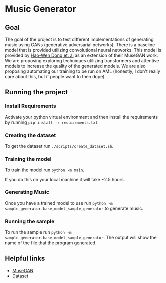 # Music Generator

## Goal

The goal of the project is to test different implementations of generating music using GANs (generative adversarial networks).
There is a baseline model that is provided utilizing convolutional neural networks.
This model is provided by [Hao-Wen Dong et. al](https://salu133445.github.io/musegan/pdf/musegan-ismir2017-lbd-paper.pdf) as an extension of their MuseGAN work.
We are proposing exploring techniques utilizing transformers and attentive models to increase the quality of the generated models.
We are also proposing automating our training to be run on AML (honestly, I don't really care about this, but if people want to then dope).

## Running the project

### Install Requirements

Activate your python virtual environment and then install the requirements
by running `pip install -r requirements.txt`

### Creating the dataset

To get the dataset run `./scripts/create_dataset.sh`.

### Training the model

To train the model run `python -m main`.

If you do this on your local machine it will take ~2.5 hours.

### Generating Music

Once you have a trained model to use run `python -m sample_generator.base_model_sample_generator` to generate music.

### Running the sample

To run the sample run `python -m sample_generator.base_model_sample_generator`.
The output will show the name of the file that the program generated.

## Helpful links

- [MuseGAN](https://salu133445.github.io/musegan/pdf/musegan-ismir2017-lbd-paper.pdf)
- [Dataset](https://salu133445.github.io/lakh-pianoroll-dataset/dataset)
